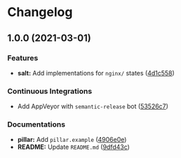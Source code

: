 # Changelog

## 1.0.0 (2021-03-01)


### Features

* **salt:** Add implementations for `nginx/` states ([4d1c558](https://github.com/extra2000/nginx-formula/commit/4d1c558b96900411a9b3c50e09baa92ae5497a4c))


### Continuous Integrations

* Add AppVeyor with `semantic-release` bot ([53526c7](https://github.com/extra2000/nginx-formula/commit/53526c754a0480fdf8ffa42fdd0350b90d50f89f))


### Documentations

* **pillar:** Add `pillar.example` ([4906e0e](https://github.com/extra2000/nginx-formula/commit/4906e0ee89a1147e30ed4f3ca831934aa25344c4))
* **README:** Update `README.md` ([9dfd43c](https://github.com/extra2000/nginx-formula/commit/9dfd43cb4aa83bf82f172c8859173e3b17fc9c6f))
